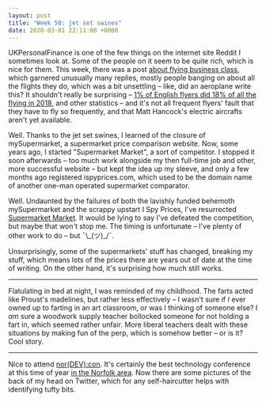 ```yaml
---
layout: post
title: "Week 50: jet set swines"
date: 2020-03-01 22:11:00 +0000
---
```


UKPersonalFinance is one of the few things on the internet site Reddit I sometimes look at. Some of the people on it seem to be quite rich, which is nice for them. This week, there was a post [about flying business class](https://www.reddit.com/r/UKPersonalFinance/comments/f9r5ib/at_what_stage_financially_do_you_start_flying/), which garnered unusually many replies, mostly people banging on about all the flights they do, which was a bit unsettling – like, did an aeroplane write this? It shouldn't really be surprising – [1% of English flyers did 18% of all the flying in 2018](https://www.theguardian.com/environment/2019/sep/25/1-of-english-residents-take-one-fifth-of-overseas-flights-survey-shows), and other statistics – and it's not all frequent flyers' fault that they have to fly so frequently, and that Matt Hancock's electric aircrafts aren't yet available.

Well. Thanks to the jet set swines, I learned of the closure of mySupermarket, a supermarket price comparison website. Now, some years ago, I started "Supermarket Market", a sort of competitor. I stopped it soon afterwards – too much work alongside my then full-time job and other, more successful website – but kept the idea up my sleeve, and only a few months ago registered ispyprices.com, which used to be the domain name of another one-man operated supermarket comparator.

Well. Undaunted by the failures of both the lavishly funded behemoth mySupermarket and the scrappy upstart I Spy Prices, I've resurrected [Supermarket Market](https://www.supermarketmarket.co.uk). It would be lying to say I've defeated the competition, but maybe that won't stop me. The timing is unfortunate – I've plenty of other work to do – but ¯\\\_(ツ)\_/¯.

Unsurprisingly, some of the supermarkets' stuff has changed, breaking my stuff, which means lots of the prices there are years out of date at the time of writing. On the other hand, it's surprising how much still works.

---

Flatulating in bed at night, I was reminded of my childhood. The farts acted like Proust's madelines, but rather less effectively – I wasn't sure if _I_ ever owned up to farting in an art classroom, or was I thinking of someone else? I _am_ sure a woodwork supply teacher bollocked someone for not holding a fart in, which seemed rather unfair. More liberal teachers dealt with these situations by making fun of the perp, which is somehow better – or is it? Cool story.

---

Nice to attend [nor(DEV):con](https://nordevcon.com/). It's certainly the best technology conference at this time of year [in the Norfolk area](https://partridge.cloud/scene/?id=WBrL6aIBo9sF). Now there are some pictures of the back of my head on Twitter, which for any self-haircutter helps with identifying tufty bits.